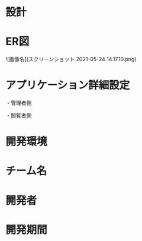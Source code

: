 # 設計

# ER図
![画像名](スクリーンショット 2021-05-24 14.17.10.png)
# アプリケーション詳細設定
・管理者側

・閲覧者側
# 開発環境

# チーム名

# 開発者

# 開発期間
